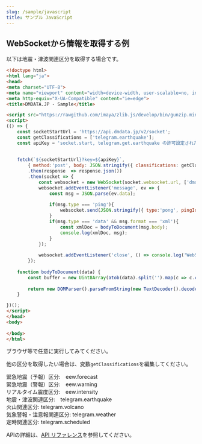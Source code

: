 ```yaml
---
slug: /sample/javascript
title: サンプル JavaScript
---
```

## WebSocketから情報を取得する例


以下は地震・津波関連区分を取得する場合です。
```html
<!doctype html>
<html lang="ja">
<head>
<meta charset="UTF-8">
<meta name="viewport" content="width=device-width, user-scalable=no, initial-scale=1.0, maximum-scale=1.0, minimum-scale=1.0">
<meta http-equiv="X-UA-Compatible" content="ie=edge">
<title>DMDATA.JP - Sample</title>

<script src="https://rawgithub.com/imaya/zlib.js/develop/bin/gunzip.min.js"></script>
<script>
(() => {
    const socketStartUrl = 'https://api.dmdata.jp/v2/socket';
    const getClassifications = ['telegram.earthquake'];
    const apiKey = 'socket.start, telegram.get.earthquake の許可設定されたAPIキー';
    
    
    fetch(`${socketStartUrl}?key=${apiKey}`, 
        { method:'post', body: JSON.stringify({ classifications: getClassifications }) })
        .then(response  => response.json())
        .then(socket => {
            const websocket = new WebSocket(socket.websocket.url, ['dmdata.v2']);
            websocket.addEventListener('message', ev => {
                const msg = JSON.parse(ev.data);
                
                if(msg.type === 'ping'){
                    websocket.send(JSON.stringify({ type:'pong', pingId: msg.pingId} ));
                }
                if(msg.type === 'data' && msg.format === 'xml'){
                    const xmlDoc = bodyToDocument(msg.body);
                    console.log(xmlDoc, msg);
                }
            });
            
            websocket.addEventListener('close', () => console.log('WebSocket closed.'));
        });
    
    function bodyToDocument(data) {
        const buffer = new Uint8Array(atob(data).split('').map(c => c.charCodeAt(0)));
             
        return new DOMParser().parseFromString(new TextDecoder().decode(new Zlib.Gunzip(buffer).decompress()), 'application/xml');
    }

})();
</script>
</head>
<body>
  
</body>
</html>
```

ブラウザ等で任意に実行してみてください。

他の区分を取得したい場合は、変数`getClassifications`を編集してください。

緊急地震（予報）区分:　eew.forecast <br/>
緊急地震（警報）区分:　eew.warning <br/>
リアルタイム震度区分:　eew.intensity <br/>
地震・津波関連区分:　telegram.earthquake <br/>
火山関連区分: telegram.volcano <br/>
気象警報・注意報関連区分: telegram.weather <br/>
定時関連区分: telegram.scheduled <br/>


APIの詳細は、[API リファレンス](/docs/reference/api/v2)を参照してください。
